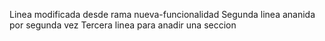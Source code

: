Linea modificada desde rama nueva-funcionalidad
Segunda linea ananida por segunda vez
Tercera linea para anadir una seccion